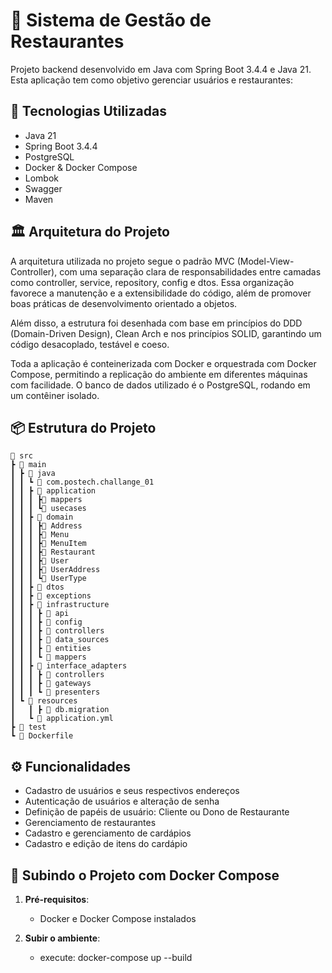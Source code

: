 # 🍔 Sistema de Gestão de Restaurantes

Projeto backend desenvolvido em Java com Spring Boot 3.4.4 e Java 21. Esta aplicação tem como objetivo gerenciar usuários e restaurantes:

## 🚀 Tecnologias Utilizadas

- Java 21
- Spring Boot 3.4.4
- PostgreSQL
- Docker & Docker Compose
- Lombok
- Swagger
- Maven

## 🏛️ Arquitetura do Projeto
A arquitetura utilizada no projeto segue o padrão MVC (Model-View-Controller), com uma separação clara de responsabilidades entre camadas como controller, service, repository, config e dtos. Essa organização favorece a manutenção e a extensibilidade do código, além de promover boas práticas de desenvolvimento orientado a objetos.

Além disso, a estrutura foi desenhada com base em princípios do DDD (Domain-Driven Design), Clean Arch e nos princípios SOLID, garantindo um código desacoplado, testável e coeso.

Toda a aplicação é conteinerizada com Docker e orquestrada com Docker Compose, permitindo a replicação do ambiente em diferentes máquinas com facilidade. O banco de dados utilizado é o PostgreSQL, rodando em um contêiner isolado.

## 📦 Estrutura do Projeto
```
📁 src
┣ 📁 main
┃ ┣ 📁 java
┃ ┃ ┗ 📁 com.postech.challange_01
┃ ┃ ┣ 📁 application
┃ ┃ ┃ ┣📁 mappers
┃ ┃ ┃ ┗📁 usecases
┃ ┃ ┣ 📁 domain
┃ ┃ ┃ ┣📄 Address
┃ ┃ ┃ ┣📄 Menu
┃ ┃ ┃ ┣📄 MenuItem
┃ ┃ ┃ ┣📄 Restaurant
┃ ┃ ┃ ┣📄 User
┃ ┃ ┃ ┣📄 UserAddress
┃ ┃ ┃ ┗📄 UserType
┃ ┃ ┣ 📁 dtos
┃ ┃ ┣ 📁 exceptions
┃ ┃ ┣ 📁 infrastructure
┃ ┃ ┃ ┣ 📁 api
┃ ┃ ┃ ┣ 📁 config
┃ ┃ ┃ ┣ 📁 controllers
┃ ┃ ┃ ┣ 📁 data_sources
┃ ┃ ┃ ┣ 📁 entities
┃ ┃ ┃ ┗ 📁 mappers
┃ ┃ ┣ 📁 interface_adapters
┃ ┃ ┃ ┣ 📁 controllers
┃ ┃ ┃ ┣ 📁 gateways
┃ ┃ ┃ ┗ 📁 presenters
┃ ┗ 📁 resources
┃   ┃ ┣ 📁 db.migration
┃   ┗ 📄 application.yml
┣ 📁 test
┗ 📄 Dockerfile
```

## ⚙️ Funcionalidades

- Cadastro de usuários e seus respectivos endereços
- Autenticação de usuários e alteração de senha
- Definição de papéis de usuário: Cliente ou Dono de Restaurante
- Gerenciamento de restaurantes
- Cadastro e gerenciamento de cardápios
- Cadastro e edição de itens do cardápio

## 🐳 Subindo o Projeto com Docker Compose

1. **Pré-requisitos**:
   - Docker e Docker Compose instalados

2. **Subir o ambiente**:
   -  execute: docker-compose up --build

